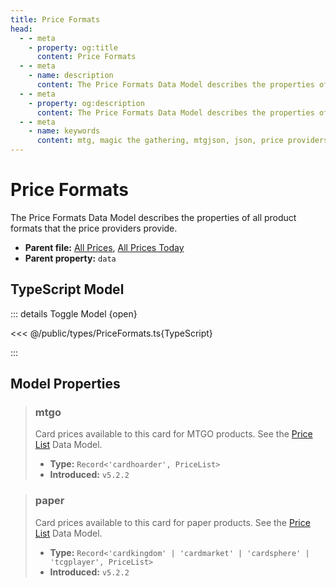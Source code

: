 ```yaml
---
title: Price Formats
head:
  - - meta
    - property: og:title
      content: Price Formats
  - - meta
    - name: description
      content: The Price Formats Data Model describes the properties of a card providers buying and selling data.
  - - meta
    - property: og:description
      content: The Price Formats Data Model describes the properties of a card providers buying and selling data.
  - - meta
    - name: keywords
      content: mtg, magic the gathering, mtgjson, json, price providers
---
```


# Price Formats

The Price Formats Data Model describes the properties of all product formats that the price providers provide.

- **Parent file:** [All Prices](/downloads/all-files/#allprices), [All Prices Today](/downloads/all-files/#allpricestoday)
- **Parent property:** `data`

## TypeScript Model

::: details Toggle Model {open}

<<< @/public/types/PriceFormats.ts{TypeScript}

:::

## Model Properties

> ### mtgo <DocBadge type="warning" text="optional" />
>
> Card prices available to this card for MTGO products. See the [Price List](/data-models/price/price-list/) Data Model.
>
> - **Type:** `Record<'cardhoarder', PriceList>`
> - **Introduced:** `v5.2.2`

> ### paper <DocBadge type="warning" text="optional" />
>
> Card prices available to this card for paper products. See the [Price List](/data-models/price/price-list/) Data Model.
>
> - **Type:** `Record<'cardkingdom' | 'cardmarket' | 'cardsphere' | 'tcgplayer', PriceList>`
> - **Introduced:** `v5.2.2`
